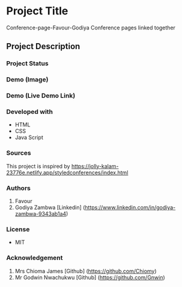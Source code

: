 # Project Title
Conference-page-Favour-Godiya
Conference pages  linked  together

## Project Description

### Project Status

### Demo (Image)

### Demo (Live Demo Link)

### Developed with
* HTML
* CSS
* Java Script

### Sources
This project is inspired by https://jolly-kalam-23776e.netlify.app/styledconferences/index.html

### Authors
1. Favour
2. Godiya Zambwa [Linkedin] (https://www.linkedin.com/in/godiya-zambwa-9343ab1a4)

### License
* MIT 

### Acknowledgement
1. Mrs Chioma James [Github] (https://github.com/Chiomy)
2. Mr Godwin Nwachukwu [Github] (https://github.com/Gnwin)
